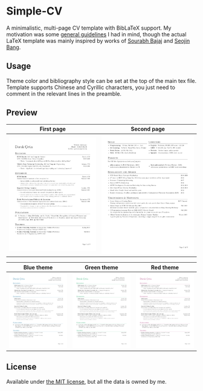 
# Simple-CV

A minimalistic, multi-page CV template with BibLaTeX support. My motivation was some [general guidelines](http://dcetin.me/en/blog/how-to-write-a-good-cv) I had in mind, though the actual LaTeX template was mainly inspired by works of [Sourabh Bajaj](https://github.com/sb2nov/resume) and [Seojin Bang](https://github.com/SeojinBang/TidyCV).

## Usage

Theme color and bibliography style can be set at the top of the main tex file.
Template supports Chinese and Cyrillic characters, you just need to comment in the relevant lines in the preamble.

## Preview

First page                 | Second page
:-------------------------:|:-------------------------:
![black-1](img/black-1.png)|![black-2](img/black-2.png)

Blue theme                | Green theme               | Red theme
:------------------------:|:-------------------------:|:---------------------:
![blue-1](img/blue-1.png) |![green-1](img/green-1.png)|![red-1](img/red-1.png)

## License

Available under [the MIT license](https://opensource.org/licenses/MIT), but all the data is owned by me.
